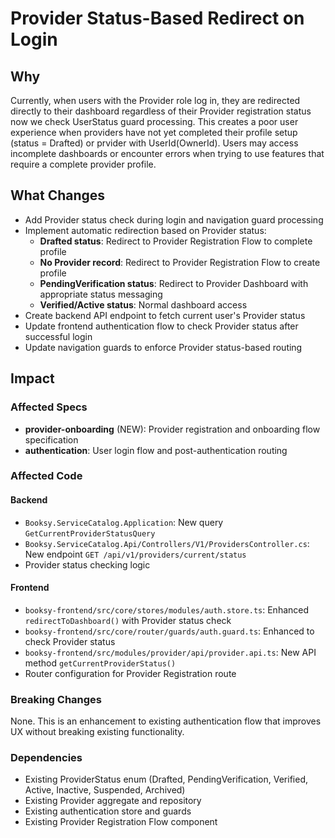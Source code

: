 # Provider Status-Based Redirect on Login

## Why
Currently, when users with the Provider role log in, they are redirected directly to their dashboard regardless of their Provider registration status now we check UserStatus guard processing. This creates a poor user experience when providers have not yet completed their profile setup (status = Drafted) or prvider with UserId(OwnerId). Users may access incomplete dashboards or encounter errors when trying to use features that require a complete provider profile.

## What Changes
- Add Provider status check during login and navigation guard processing
- Implement automatic redirection based on Provider status:
  - **Drafted status**: Redirect to Provider Registration Flow to complete profile
  - **No Provider record**: Redirect to Provider Registration Flow to create profile
  - **PendingVerification status**: Redirect to Provider Dashboard with appropriate status messaging
  - **Verified/Active status**: Normal dashboard access
- Create backend API endpoint to fetch current user's Provider status
- Update frontend authentication flow to check Provider status after successful login
- Update navigation guards to enforce Provider status-based routing

## Impact

### Affected Specs
- **provider-onboarding** (NEW): Provider registration and onboarding flow specification
- **authentication**: User login flow and post-authentication routing

### Affected Code

#### Backend
- `Booksy.ServiceCatalog.Application`: New query `GetCurrentProviderStatusQuery`
- `Booksy.ServiceCatalog.Api/Controllers/V1/ProvidersController.cs`: New endpoint `GET /api/v1/providers/current/status`
- Provider status checking logic

#### Frontend
- `booksy-frontend/src/core/stores/modules/auth.store.ts`: Enhanced `redirectToDashboard()` with Provider status check
- `booksy-frontend/src/core/router/guards/auth.guard.ts`: Enhanced to check Provider status
- `booksy-frontend/src/modules/provider/api/provider.api.ts`: New API method `getCurrentProviderStatus()`
- Router configuration for Provider Registration route

### Breaking Changes
None. This is an enhancement to existing authentication flow that improves UX without breaking existing functionality.

### Dependencies
- Existing ProviderStatus enum (Drafted, PendingVerification, Verified, Active, Inactive, Suspended, Archived)
- Existing Provider aggregate and repository
- Existing authentication store and guards
- Existing Provider Registration Flow component
